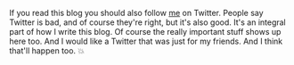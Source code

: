 If you read this blog you should also follow <a href="https://twitter.com/davewiner">me</a> on Twitter. People say Twitter is bad, and of course they're right, but it's also good. It's an integral part of how I write this blog. Of course the really important stuff shows up here too. And I would like a Twitter that was just for my friends. And I think that'll happen too. :boom:
